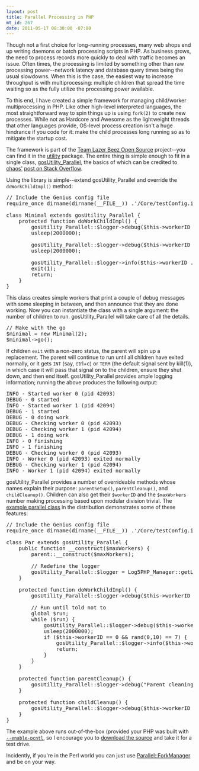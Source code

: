 ```yaml
--- 
layout: post
title: Parallel Processing in PHP
mt_id: 267
date: 2011-05-17 08:30:00 -07:00
---
```

Though not a first choice for long-running processes, many web shops end up writing daemons or batch processing scripts in PHP.  As business grows, the need to process records more quickly to deal with traffic becomes an issue.  Often times, the processing is limited by something other than raw processing power--network latency and database query times being the usual slowdowns.  When this is the case, the easiest way to increase throughput is with multiprocessing: multiple children that spread the time waiting so as the fully utilize the processing power available.

To this end, I have created a simple framework for managing child/worker multiprocessing in PHP.  Like other high-level interpreted languages, the most straightforward way to spin things up is using `fork(2)` to create new processes.  While not as Hardcore and Awesome as the lightweight threads that other languages provide, OS-level process creation isn't a huge hindrance if you code for it: make the child processes long running so as to mitigate the startup cost.  

The framework is part of the [Team Lazer Beez Open Source](https://launchpad.net/genius) project--you can find it in the [utility](http://bazaar.launchpad.net/~genius.com/genius/trunk/view/head:/php/Utility/) package.  The entire thing is simple enough to fit in a single class, [gosUtility_Parallel](http://bazaar.launchpad.net/~genius.com/genius/trunk/view/head:/php/Utility/lib/gosUtility/Parallel.cls.php), the basics of which can be credited to [chaos'](http://stackoverflow.com/users/47529/chaos) [post on Stack Overflow](http://stackoverflow.com/questions/752214/php-daemon-worker-environment/752255#752255).

Using the library is simple--extend gosUtility_Parallel and override the `doWorkChildImpl()` method:
<pre class="brush: php">
// Include the Genius config file
require_once dirname(dirname(__FILE__)) .'/Core/testConfig.inc.php';

class Minimal extends gosUtility_Parallel {
    protected function doWorkChildImpl() {
        gosUtility_Parallel::$logger->debug($this->workerID . " started");
        usleep(2000000);

        gosUtility_Parallel::$logger->debug($this->workerID . " doing work");
        usleep(2000000);

        gosUtility_Parallel::$logger->info($this->workerID . " finishing");
        exit(1);
        return;
    }
}
</pre>

This class creates simple workers that print a couple of debug messages with some sleeping in between, and then announce that they are done working.  Now you can instantiate the class with a single argument: the number of children to run.  gosUtility_Parallel will take care of all the details.

<pre class="bursh: php">
// Make with the go
$minimal = new Minimal(2);
$minimal->go();
</pre>

If children `exit` with a non-zero status, the parent will spin up a replacement.  The parent will continue to run until all children have exited normally, or it gets `INT` (say, ctrl+c) or `TERM` (the default signal sent by kill(1)), in which case it will pass that signal on to the children, ensure they shut down, and then end itself.  gosUtility_Parallel provides ample logging information; running the above produces the following output:

<pre>
INFO - Started worker 0 (pid 42093)
DEBUG - 0 started
INFO - Started worker 1 (pid 42094)
DEBUG - 1 started
DEBUG - 0 doing work
DEBUG - Checking worker 0 (pid 42093)
DEBUG - Checking worker 1 (pid 42094)
DEBUG - 1 doing work
INFO - 0 finishing
INFO - 1 finishing
DEBUG - Checking worker 0 (pid 42093)
INFO - Worker 0 (pid 42093) exited normally
DEBUG - Checking worker 1 (pid 42094)
INFO - Worker 1 (pid 42094) exited normally
</pre>

gosUtility_Parallel provides a number of overrideable methods whose names explain their purpose: `parentSetup()`, `parentCleanup()`, and `childCleanup()`.  Children can also get their `$workerID` and the `$maxWorkers` number making processing based upon modular division trivial.  The [example parallel class](http://bazaar.launchpad.net/~genius.com/genius/trunk/view/head:/php/Utility/parallel.php) in the distribution demonstrates some of these features:

<pre class="brush: php">
// Include the Genius config file
require_once dirname(dirname(__FILE__)) .'/Core/testConfig.inc.php';

class Par extends gosUtility_Parallel {
    public function __construct($maxWorkers) {
        parent::__construct($maxWorkers);

        // Redefine the logger
        gosUtility_Parallel::$logger = Log5PHP_Manager::getLogger('gosParallel.Par');
    }

    protected function doWorkChildImpl() {
        gosUtility_Parallel::$logger->debug($this->workerID . " started");

        // Run until told not to
        global $run;
        while ($run) {
            gosUtility_Parallel::$logger->debug($this->workerID . " doing work.");
            usleep(2000000);
            if ($this->workerID == 0 && rand(0,10) == 7) {
                gosUtility_Parallel::$logger->info($this->workerID . " returning");
                return;
            }
        }
    }

    protected function parentCleanup() {
        gosUtility_Parallel::$logger->debug("Parent cleaning up");
    }

    protected function childCleanup() {
        gosUtility_Parallel::$logger->debug($this->workerID . " cleaning up");
    }
}
</pre>

The example above runs out-of-the-box (provided your PHP was built with <a href="http://us.php.net/pcntl">`--enable-pcntl`</a>, so I encourage you to [download the source](https://launchpad.net/genius) and take it for a test drive.

Incidently, if you're in the Perl world you can just use <a href="http://search.cpan.org/dist/Parallel-ForkManager/lib/Parallel/ForkManager.pm">Parallel::ForkManager</a> and be on your way. 
